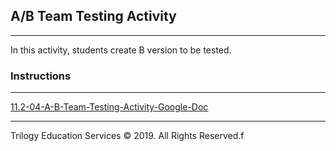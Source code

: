 ## A/B Team Testing Activity

---

In this activity, students create B version to be tested.

### Instructions

---

[11.2-04-A-B-Team-Testing-Activity-Google-Doc](https://docs.google.com/document/d/1qe9_EG25bixY55aJCayDPUU_VQoMfN1zi4Aa7MUAOJw/edit?usp=sharing)


---

Trilogy Education Services © 2019. All Rights Reserved.f